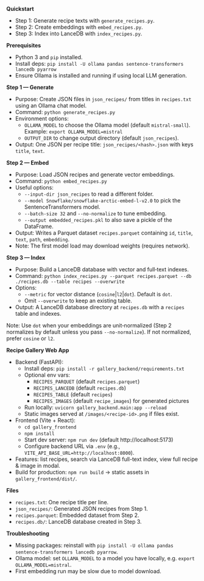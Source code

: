 **Quickstart**
- Step 1: Generate recipe texts with `generate_recipes.py`.
- Step 2: Create embeddings with `embed_recipes.py`.
- Step 3: Index into LanceDB with `index_recipes.py`.

**Prerequisites**
- Python 3 and `pip` installed.
- Install deps: `pip install -U ollama pandas sentence-transformers lancedb pyarrow`
- Ensure Ollama is installed and running if using local LLM generation.

**Step 1 — Generate**
- Purpose: Create JSON files in `json_recipes/` from titles in `recipes.txt` using an Ollama chat model.
- Command: `python generate_recipes.py`
- Environment options:
  - `OLLAMA_MODEL` to choose the Ollama model (default `mistral-small`). Example: ``export OLLAMA_MODEL=mistral``
  - `OUTPUT_DIR` to change output directory (default `json_recipes`).
- Output: One JSON per recipe title: `json_recipes/<hash>.json` with keys `title`, `text`.

**Step 2 — Embed**
- Purpose: Load JSON recipes and generate vector embeddings.
- Command: `python embed_recipes.py`
- Useful options:
  - `--input-dir json_recipes` to read a different folder.
  - `--model Snowflake/snowflake-arctic-embed-l-v2.0` to pick the SentenceTransformers model.
  - `--batch-size 32` and `--no-normalize` to tune embedding.
  - `--output embedded_recipes.pkl` to also save a pickle of the DataFrame.
- Output: Writes a Parquet dataset `recipes.parquet` containing `id`, `title`, `text`, `path`, `embedding`.
- Note: The first model load may download weights (requires network).

**Step 3 — Index**
- Purpose: Build a LanceDB database with vector and full‑text indexes.
- Command: `python index_recipes.py --parquet recipes.parquet --db ./recipes.db --table recipes --overwrite`
- Options:
  - `--metric` for vector distance (`cosine`|`l2`|`dot`). Default is `dot`.
  - Omit `--overwrite` to keep an existing table.
- Output: A LanceDB database directory at `recipes.db` with a `recipes` table and indexes.

Note: Use `dot` when your embeddings are unit‑normalized (Step 2 normalizes by default unless you pass `--no-normalize`). If not normalized, prefer `cosine` or `l2`.

**Recipe Gallery Web App**
- Backend (FastAPI):
  - Install deps: `pip install -r gallery_backend/requirements.txt`
  - Optional env vars:
    - `RECIPES_PARQUET` (default `recipes.parquet`)
    - `RECIPES_LANCEDB` (default `recipes.db`)
    - `RECIPES_TABLE` (default `recipes`)
    - `RECIPES_IMAGES` (default `recipe_images`) for generated pictures
  - Run locally: `uvicorn gallery_backend.main:app --reload`
  - Static images served at `/images/<recipe-id>.png` if files exist.
- Frontend (Vite + React):
  - `cd gallery_frontend`
  - `npm install`
  - Start dev server: `npm run dev` (default http://localhost:5173)
  - Configure backend URL via `.env` (e.g., `VITE_API_BASE_URL=http://localhost:8000`).
- Features: list recipes, search via LanceDB full-text index, view full recipe & image in modal.
- Build for production: `npm run build` → static assets in `gallery_frontend/dist/`.

**Files**
- `recipes.txt`: One recipe title per line.
- `json_recipes/`: Generated JSON recipes from Step 1.
- `recipes.parquet`: Embedded dataset from Step 2.
- `recipes.db/`: LanceDB database created in Step 3.

**Troubleshooting**
- Missing packages: reinstall with `pip install -U ollama pandas sentence-transformers lancedb pyarrow`.
- Ollama model: set `OLLAMA_MODEL` to a model you have locally, e.g. ``export OLLAMA_MODEL=mistral``.
- First embedding run may be slow due to model download.
